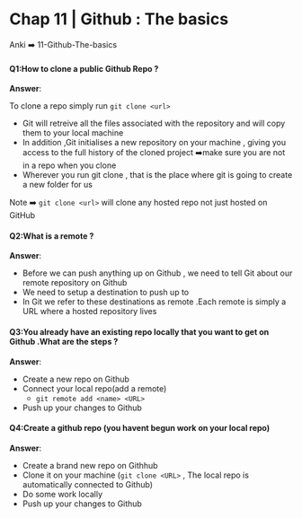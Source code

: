 # Chap 11 | Github : The basics

Anki ➡️ 11-Github-The-basics

#### Q1:How to clone a public Github Repo ? 

**Answer**:

To clone a repo simply run `git clone <url>`

- Git will retreive all the files associated with the repository and will copy them to your local machine
- In addition ,Git initialises a new repository on your machine , giving you access to the full history of the cloned project ➡️make sure you are not in a repo when you clone
- Wherever you run git clone , that is the place where git is going to create a new folder for us

Note ➡️ `git clone <url>` will clone any hosted repo not just hosted on GitHub

#### Q2:What is a remote ? 

**Answer**:

- Before we can push anything up on Github , we need to tell Git about our remote repository on Github
- We need to setup a destination to push up to
- In Git we refer to these destinations as remote .Each remote is simply a URL where a hosted repository lives 

#### Q3:You already have an existing repo locally that you want to get on Github .What are the steps ?

**Answer**:

- Create a new repo on Github 
- Connect your local repo(add a remote)
  - `git remote add <name> <URL>`
- Push up your changes to Github

#### Q4:Create a github repo (you havent begun work on your local repo)

**Answer**:

- Create a brand new repo on Githhub
- Clone it on your machine (`git clone <URL>` , The local repo is automatically connected to Github)
- Do some work locally 
- Push up your changes to Github